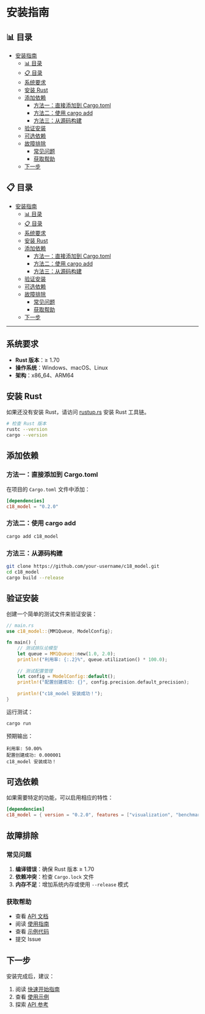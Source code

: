 ﻿# 安装指南

## 📊 目录

- [安装指南](#安装指南)
  - [📊 目录](#-目录)
  - [📋 目录](#-目录-1)
  - [系统要求](#系统要求)
  - [安装 Rust](#安装-rust)
  - [添加依赖](#添加依赖)
    - [方法一：直接添加到 Cargo.toml](#方法一直接添加到-cargotoml)
    - [方法二：使用 cargo add](#方法二使用-cargo-add)
    - [方法三：从源码构建](#方法三从源码构建)
  - [验证安装](#验证安装)
  - [可选依赖](#可选依赖)
  - [故障排除](#故障排除)
    - [常见问题](#常见问题)
    - [获取帮助](#获取帮助)
  - [下一步](#下一步)

## 📋 目录

- [安装指南](#安装指南)
  - [📊 目录](#-目录)
  - [📋 目录](#-目录-1)
  - [系统要求](#系统要求)
  - [安装 Rust](#安装-rust)
  - [添加依赖](#添加依赖)
    - [方法一：直接添加到 Cargo.toml](#方法一直接添加到-cargotoml)
    - [方法二：使用 cargo add](#方法二使用-cargo-add)
    - [方法三：从源码构建](#方法三从源码构建)
  - [验证安装](#验证安装)
  - [可选依赖](#可选依赖)
  - [故障排除](#故障排除)
    - [常见问题](#常见问题)
    - [获取帮助](#获取帮助)
  - [下一步](#下一步)

---

## 系统要求

- **Rust 版本**：≥ 1.70
- **操作系统**：Windows、macOS、Linux
- **架构**：x86_64、ARM64

## 安装 Rust

如果还没有安装 Rust，请访问 [rustup.rs](https://rustup.rs/) 安装 Rust 工具链。

```bash
# 检查 Rust 版本
rustc --version
cargo --version
```

## 添加依赖

### 方法一：直接添加到 Cargo.toml

在项目的 `Cargo.toml` 文件中添加：

```toml
[dependencies]
c18_model = "0.2.0"
```

### 方法二：使用 cargo add

```bash
cargo add c18_model
```

### 方法三：从源码构建

```bash
git clone https://github.com/your-username/c18_model.git
cd c18_model
cargo build --release
```

## 验证安装

创建一个简单的测试文件来验证安装：

```rust
// main.rs
use c18_model::{MM1Queue, ModelConfig};

fn main() {
    // 测试排队论模型
    let queue = MM1Queue::new(1.0, 2.0);
    println!("利用率: {:.2}%", queue.utilization() * 100.0);
    
    // 测试配置管理
    let config = ModelConfig::default();
    println!("配置创建成功: {}", config.precision.default_precision);
    
    println!("c18_model 安装成功！");
}
```

运行测试：

```bash
cargo run
```

预期输出：

```text
利用率: 50.00%
配置创建成功: 0.000001
c18_model 安装成功！
```

## 可选依赖

如果需要特定的功能，可以启用相应的特性：

```toml
[dependencies]
c18_model = { version = "0.2.0", features = ["visualization", "benchmarks"] }
```

## 故障排除

### 常见问题

1. **编译错误**：确保 Rust 版本 ≥ 1.70
2. **依赖冲突**：检查 `Cargo.lock` 文件
3. **内存不足**：增加系统内存或使用 `--release` 模式

### 获取帮助

- 查看 [API 文档](api-reference/)
- 阅读 [使用指南](guides/)
- 查看 [示例代码](examples/)
- 提交 Issue

## 下一步

安装完成后，建议：

1. 阅读 [快速开始指南](quick-start.md)
2. 查看 [使用示例](examples.md)
3. 探索 [API 参考](api-reference/)
